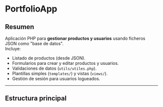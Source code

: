 # PortfolioApp 

## Resumen

Aplicación PHP para **gestionar productos y usuarios** usando ficheros JSON como "base de datos".  
Incluye:

- Listado de productos (desde JSON).  
- Formularios para crear y editar productos y usuarios.  
- Validaciones de datos (`utils/utiles.php`).  
- Plantillas simples (`templates/`) y vistas (`views/`).  
- Gestión de sesión para usuarios logueados.  

---

## Estructura principal
